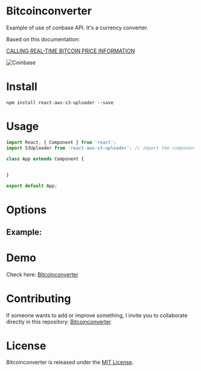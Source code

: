 # Bitcoinconverter

Example of use of conbase API. It's a currency converter.

Based on this documentation:

[CALLING REAL-TIME BITCOIN PRICE INFORMATION](https://developers.coinbase.com/docs/wallet/guides/price-data)

![Coinbase](https://assets.coinbase.com/assets/coinbase.d491999a12d7c093ec6cd83ad64a1e23.png)


# Install

```npm
npm install react-aws-s3-uploader --save
```


# Usage

```js
import React, { Component } from 'react';
import S3Uploader from 'react-aws-s3-uploader'; // import the component

class App extends Component {

  
}

export default App;
```

# Options


## Example:



# Demo
Check here: [Bitcoinconverter](https://gimenezsergio.github.io/Bitcoinconverter/)

# Contributing
If someone wants to add or improve something, I invite you to collaborate directly in this repository: [Bitcoinconverter](https://github.com/gimenezsergio/Bitcoinconverter/)

# License
Bitcoinconverter is released under the [MIT License](https://opensource.org/licenses/MIT).